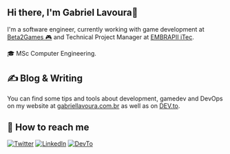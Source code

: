 ## Hi there, I'm Gabriel Lavoura👋
I'm a software engineer, currently working with game development at [Beta2Games 🎮](https://www.beta2games.com/) and Technical Project Manager at [EMBRAPII iTec](http://itecfurg.org/).

:mortar_board: MSc Computer Engineering. 

## &#x270d; Blog & Writing

You can find some tips and tools about development, gamedev and DevOps on my website at [gabriellavoura.com.br](https://www.gabriellavoura.com.br/) as well as on [DEV.to](https://dev.to/gabriellavoura).


<!--## &#x1f4c8; GitHub Stats

<img src="https://github-readme-stats.vercel.app/api?username=gabriellavoura&include_all_commits=true&count_private=true&show_icons=true&theme=dracula" alt="Github Stats">


<!--![Gabriel GitHub stats](https://github-readme-stats.vercel.app/api?username=gabriellavoura&show_icons=true&count_private=true&theme=dracula)
[![Top Langs](https://github-readme-stats.vercel.app/api/top-langs/?username=gabriellavoura&layout=compact&theme=dracula&langs_count=8)](https://github.com/anuraghazra/github-readme-stats)-->



## 🔎 How to reach me

[![Twitter](https://img.shields.io/badge/twitter-%231DA1F2.svg?&style=for-the-badge&logo=twitter&logoColor=white)](https://twitter.com/lavouraGabriel) 
[![LinkedIn](https://img.shields.io/badge/linkedin-%230077B5.svg?&style=for-the-badge&logo=linkedin&logoColor=white)](https://linkedin.com/in/gabriellavoura)
[![DevTo](https://img.shields.io/badge/dev.to-0A0A0A?style=for-the-badge&logo=dev.to&logoColor=white)](https://dev.to/gabriellavoura)



<!--
**Gabriellavoura/gabriellavoura** is a ✨ _special_ ✨ repository because its `README.md` (this file) appears on your GitHub profile.

Here are some ideas to get you started:

- 🔭 I’m currently working on ...
- 🌱 I’m currently learning ...
- 👯 I’m looking to collaborate on ...
- 🤔 I’m looking for help with ...
- 💬 Ask me about ...
- 📫 How to reach me: ...
- 😄 Pronouns: ...
- ⚡ Fun fact: ...
-->
